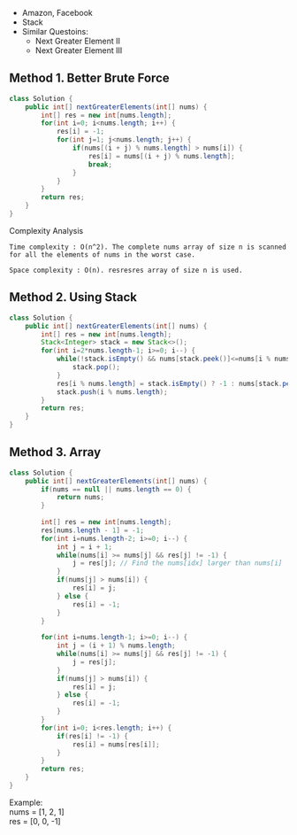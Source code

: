[]()

* Amazon, Facebook
* Stack
* Similar Questoins:
    * Next Greater Element II
    * Next Greater Element III


## Method 1. Better Brute Force
```java 
class Solution {
    public int[] nextGreaterElements(int[] nums) {
        int[] res = new int[nums.length];
        for(int i=0; i<nums.length; i++) {
            res[i] = -1;
            for(int j=1; j<nums.length; j++) {
                if(nums[(i + j) % nums.length] > nums[i]) {
                    res[i] = nums[(i + j) % nums.length];
                    break;
                }
            }
        }
        return res;
    }
}
```
Complexity Analysis

    Time complexity : O(n^2). The complete nums array of size n is scanned for all the elements of nums in the worst case.

    Space complexity : O(n). resresres array of size n is used.


## Method 2. Using Stack
```java 
class Solution {
    public int[] nextGreaterElements(int[] nums) {
        int[] res = new int[nums.length];
        Stack<Integer> stack = new Stack<>();
        for(int i=2*nums.length-1; i>=0; i--) {
            while(!stack.isEmpty() && nums[stack.peek()]<=nums[i % nums.length]) {
                stack.pop();
            }
            res[i % nums.length] = stack.isEmpty() ? -1 : nums[stack.peek()];
            stack.push(i % nums.length);
        }
        return res;
    }
}
```


## Method 3. Array
```java 
class Solution {
    public int[] nextGreaterElements(int[] nums) {
        if(nums == null || nums.length == 0) {
            return nums;
        }
        
        int[] res = new int[nums.length];
        res[nums.length - 1] = -1;
        for(int i=nums.length-2; i>=0; i--) {
            int j = i + 1;
            while(nums[i] >= nums[j] && res[j] != -1) {
                j = res[j]; // Find the nums[idx] larger than nums[i]
            }
            if(nums[j] > nums[i]) {
                res[i] = j;
            } else {
                res[i] = -1;
            }
        }
        
        for(int i=nums.length-1; i>=0; i--) {
            int j = (i + 1) % nums.length;
            while(nums[i] >= nums[j] && res[j] != -1) {
                j = res[j];
            }
            if(nums[j] > nums[i]) {
                res[i] = j;
            } else {
                res[i] = -1;
            }
        }
        for(int i=0; i<res.length; i++) {
            if(res[i] != -1) {
                res[i] = nums[res[i]];
            }
        }
        return res;
    }
}
```    
Example:        
nums = [1,  2,  1]        
res =  [0,  0, -1]

